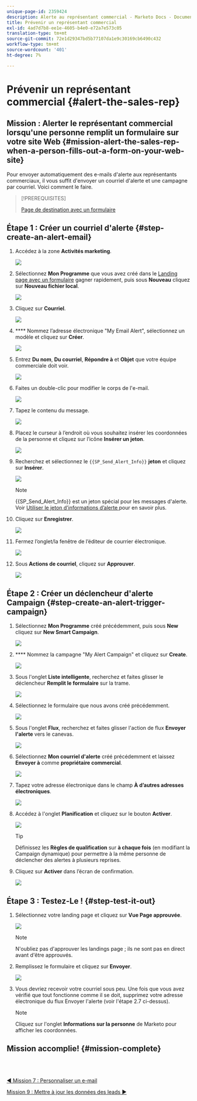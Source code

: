 ```yaml
---
unique-page-id: 2359424
description: Alerte au représentant commercial - Marketo Docs - Documentation du produit
title: Prévenir un représentant commercial
exl-id: 4ad7d7b8-ee1e-4605-b4e0-e72a7e573c05
translation-type: tm+mt
source-git-commit: 72e1d29347bd5b77107da1e9c30169cb6490c432
workflow-type: tm+mt
source-wordcount: '401'
ht-degree: 7%

---
```


# Prévenir un représentant commercial {#alert-the-sales-rep}

## Mission : Alerter le représentant commercial lorsqu&#39;une personne remplit un formulaire sur votre site Web {#mission-alert-the-sales-rep-when-a-person-fills-out-a-form-on-your-web-site}

Pour envoyer automatiquement des e-mails d&#39;alerte aux représentants commerciaux, il vous suffit d&#39;envoyer un courriel d&#39;alerte et une campagne par courriel. Voici comment le faire.

>[!PREREQUISITES]
>
>[Page de destination avec un formulaire](/help/marketo/getting-started/quick-wins/landing-page-with-a-form.md)

## Étape 1 : Créer un courriel d&#39;alerte {#step-create-an-alert-email}

1. Accédez à la zone **Activités marketing**.

   ![](assets/one-5.png)

1. Sélectionnez **Mon Programme** que vous avez créé dans le [Landing page avec un formulaire](/help/marketo/getting-started/quick-wins/landing-page-with-a-form.md) gagner rapidement, puis sous **Nouveau** cliquez sur **Nouveau fichier local**.

   ![](assets/two-6.png)

1. Cliquez sur **Courriel**.

   ![](assets/three-5.png)

1. **** Nommez l’adresse électronique &quot;My Email Alert&quot;, sélectionnez un modèle et cliquez sur  **Créer**.

   ![](assets/four-4.png)

1. Entrez **Du nom**, **Du courriel**, **Répondre à** et **Objet** que votre équipe commerciale doit voir.

   ![](assets/five-5.png)

1. Faites un double-clic pour modifier le corps de l&#39;e-mail.

   ![](assets/six-5.png)

1. Tapez le contenu du message.

   ![](assets/seven-6.png)

1. Placez le curseur à l’endroit où vous souhaitez insérer les coordonnées de la personne et cliquez sur l’icône **Insérer un jeton**.

   ![](assets/eight-4.png)

1. Recherchez et sélectionnez le `{{SP_Send_Alert_Info}}` **jeton** et cliquez sur **Insérer**.

   ![](assets/image2014-9-24-13-3a10-3a0.png)

   >[!NOTE]
   >
   >{{SP_Send_Alert_Info}} est un jeton spécial pour les messages d&#39;alerte. Voir [Utiliser le jeton d’informations d’alerte ](/help/marketo/product-docs/email-marketing/general/using-tokens/use-the-send-alert-info-token.md) pour en savoir plus.

1. Cliquez sur **Enregistrer**.

   ![](assets/ten-5.png)

1. Fermez l’onglet/la fenêtre de l’éditeur de courrier électronique.

   ![](assets/eleven-5.png)

1. Sous **Actions de courriel**, cliquez sur **Approuver**.

   ![](assets/twelve-4.png)

## Étape 2 : Créer un déclencheur d&#39;alerte Campaign {#step-create-an-alert-trigger-campaign}

1. Sélectionnez **Mon Programme** créé précédemment, puis sous **New** cliquez sur **New Smart Campaign**.

   ![](assets/image2014-9-24-13-3a14-3a17.png)

1. **** Nommez la campagne &quot;My Alert Campaign&quot; et cliquez sur  **Create**.

   ![](assets/image2014-9-24-13-3a14-3a28.png)

1. Sous l&#39;onglet **Liste intelligente**, recherchez et faites glisser le déclencheur **Remplit le formulaire** sur la trame.

   ![](assets/image2014-9-24-13-3a14-3a43.png)

1. Sélectionnez le formulaire que nous avons créé précédemment.

   ![](assets/image2014-9-24-13-3a14-3a58.png)

1. Sous l&#39;onglet **Flux**, recherchez et faites glisser l&#39;action de flux **Envoyer l&#39;alerte** vers le canevas.

   ![](assets/image2014-9-24-13-3a15-3a10.png)

1. Sélectionnez **Mon courriel d&#39;alerte** créé précédemment et laissez **Envoyer à** comme **propriétaire commercial**.

   ![](assets/eighteen-1.png)

1. Tapez votre adresse électronique dans le champ **À d’autres adresses électroniques**.

   ![](assets/nineteen-2.png)

1. Accédez à l&#39;onglet **Planification** et cliquez sur le bouton **Activer**.

   ![](assets/twenty-2.png)

   >[!TIP]
   >
   >Définissez les **Règles de qualification** sur **à chaque fois** (en modifiant la Campaign dynamique) pour permettre à la même personne de déclencher des alertes à plusieurs reprises.

1. Cliquez sur **Activer** dans l’écran de confirmation.

   ![](assets/twenty-one-1.png)

## Étape 3 : Testez-Le ! {#step-test-it-out}

1. Sélectionnez votre landing page et cliquez sur **Vue Page approuvée**.

   ![](assets/image2014-9-24-13-3a17-3a8.png)

   >[!NOTE]
   >
   >N&#39;oubliez pas d&#39;approuver les landings page ; ils ne sont pas en direct avant d&#39;être approuvés.

1. Remplissez le formulaire et cliquez sur **Envoyer**.

   ![](assets/image2014-9-24-13-3a17-3a41.png)

1. Vous devriez recevoir votre courriel sous peu. Une fois que vous avez vérifié que tout fonctionne comme il se doit, supprimez votre adresse électronique du flux Envoyer l&#39;alerte (voir l&#39;étape 2.7 ci-dessus).

   >[!NOTE]
   >
   >Cliquez sur l&#39;onglet **Informations sur la personne** de Marketo pour afficher les coordonnées.

## Mission accomplie! {#mission-complete}

<br> 

[◄ Mission 7 : Personnaliser un e-mail](personalize-an-email.md)

[Mission 9 : Mettre à jour les données des leads ►](update-person-data.md)
